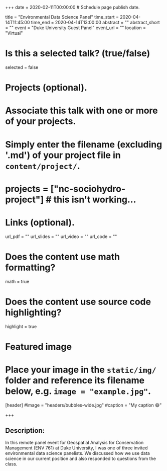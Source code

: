 +++
date = 2020-02-11T00:00:00  # Schedule page publish date.

title = "Environmental Data Science Panel"
time_start = 2020-04-14T11:45:00
time_end = 2020-04-14T13:00:00
abstract = ""
abstract_short = ""
event = "Duke University Guest Panel"
event_url = ""
location = "Virtual"

# Is this a selected talk? (true/false)
selected = false

# Projects (optional).
#   Associate this talk with one or more of your projects.
#   Simply enter the filename (excluding '.md') of your project file in `content/project/`.
# projects = ["nc-sociohydro-project"] # this isn't working...

# Links (optional).
url_pdf = ""
url_slides = ""
url_video = ""
url_code = ""

# Does the content use math formatting?
math = true

# Does the content use source code highlighting?
highlight = true

# Featured image
# Place your image in the `static/img/` folder and reference its filename below, e.g. `image = "example.jpg"`.
[header]
#image = "headers/bubbles-wide.jpg"
#caption = "My caption :smile:"

+++

## Description:</br>
In this remote panel event for Geospatial Analysis for Conservation Management (ENV 761) at Duke University, I was one of three invited environmental data science panelists. We discussed how we use data science in our current position and also responded to questions from the class.

